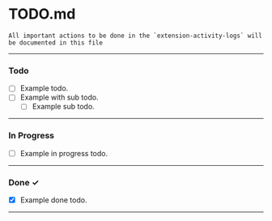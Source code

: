 # TODO.md

    All important actions to be done in the `extension-activity-logs` will be documented in this file

- - - - -

### Todo

- [ ] Example todo.
- [ ] Example with sub todo.
    - [ ] Example sub todo.

- - - - -

### In Progress

- [ ] Example in progress todo.

- - - - -

### Done ✓

- [x] Example done todo.

- - - - -
